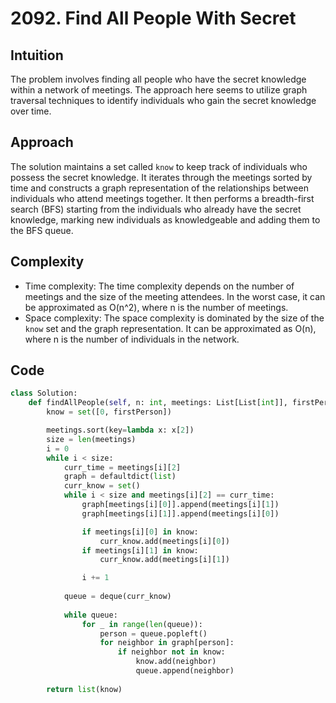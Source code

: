 # 2092. Find All People With Secret

## Intuition
The problem involves finding all people who have the secret knowledge within a network of meetings. The approach here seems to utilize graph traversal techniques to identify individuals who gain the secret knowledge over time.

## Approach
The solution maintains a set called `know` to keep track of individuals who possess the secret knowledge. It iterates through the meetings sorted by time and constructs a graph representation of the relationships between individuals who attend meetings together. It then performs a breadth-first search (BFS) starting from the individuals who already have the secret knowledge, marking new individuals as knowledgeable and adding them to the BFS queue.

## Complexity
- Time complexity: The time complexity depends on the number of meetings and the size of the meeting attendees. In the worst case, it can be approximated as O(n^2), where n is the number of meetings.
- Space complexity: The space complexity is dominated by the size of the `know` set and the graph representation. It can be approximated as O(n), where n is the number of individuals in the network.

## Code
```python
class Solution:
    def findAllPeople(self, n: int, meetings: List[List[int]], firstPerson: int) -> List[int]:
        know = set([0, firstPerson])

        meetings.sort(key=lambda x: x[2])
        size = len(meetings)
        i = 0
        while i < size:
            curr_time = meetings[i][2]
            graph = defaultdict(list)
            curr_know = set()
            while i < size and meetings[i][2] == curr_time:
                graph[meetings[i][0]].append(meetings[i][1])
                graph[meetings[i][1]].append(meetings[i][0])

                if meetings[i][0] in know:
                    curr_know.add(meetings[i][0])
                if meetings[i][1] in know:
                    curr_know.add(meetings[i][1])

                i += 1
            
            queue = deque(curr_know)
            
            while queue:
                for _ in range(len(queue)):
                    person = queue.popleft()
                    for neighbor in graph[person]:
                        if neighbor not in know:
                            know.add(neighbor)
                            queue.append(neighbor)
                        
        return list(know)
